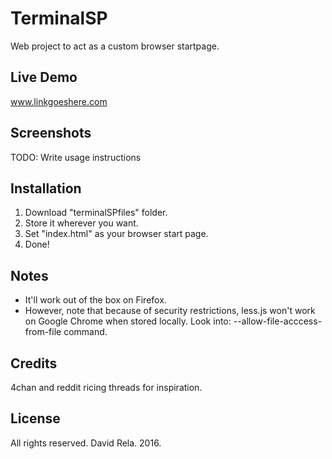 # TerminalSP
Web project to act as a custom browser startpage.

## Live Demo
www.linkgoeshere.com

## Screenshots
TODO: Write usage instructions

## Installation
1. Download "terminalSPfiles" folder.
2. Store it wherever you want.
3. Set "index.html" as your browser start page.
4. Done!

## Notes
- It'll work out of the box on Firefox.
- However, note that because of security restrictions, less.js won't work on Google Chrome when stored locally. Look into: --allow-file-acccess-from-file command.

## Credits
4chan and reddit ricing threads for inspiration.

## License
All rights reserved. David Rela. 2016.
